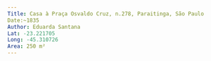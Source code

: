 ```yaml
---
Title: Casa à Praça Osvaldo Cruz, n.278, Paraitinga, São Paulo
Date:~1835
Author: Eduarda Santana
Lat: -23.221705
Long: -45.310726
Area: 250 m²
---
```

